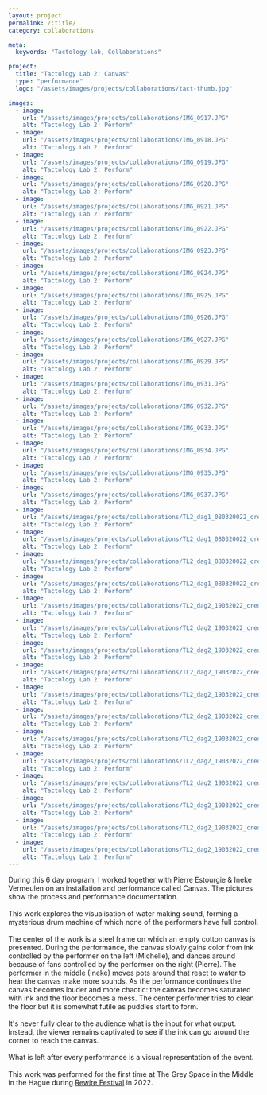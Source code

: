 ```yaml
---
layout: project
permalink: /:title/
category: collaborations

meta:
  keywords: "Tactology lab, Collaborations"

project:
  title: "Tactology Lab 2: Canvas"
  type: "performance"
  logo: "/assets/images/projects/collaborations/tact-thumb.jpg"

images: 
  - image:
    url: "/assets/images/projects/collaborations/IMG_0917.JPG"
    alt: "Tactology Lab 2: Perform"
  - image:
    url: "/assets/images/projects/collaborations/IMG_0918.JPG"
    alt: "Tactology Lab 2: Perform"
  - image:
    url: "/assets/images/projects/collaborations/IMG_0919.JPG"
    alt: "Tactology Lab 2: Perform"
  - image:
    url: "/assets/images/projects/collaborations/IMG_0920.JPG"
    alt: "Tactology Lab 2: Perform"
  - image:
    url: "/assets/images/projects/collaborations/IMG_0921.JPG"
    alt: "Tactology Lab 2: Perform"
  - image:
    url: "/assets/images/projects/collaborations/IMG_0922.JPG"
    alt: "Tactology Lab 2: Perform"
  - image:
    url: "/assets/images/projects/collaborations/IMG_0923.JPG"
    alt: "Tactology Lab 2: Perform"
  - image:
    url: "/assets/images/projects/collaborations/IMG_0924.JPG"
    alt: "Tactology Lab 2: Perform"
  - image:
    url: "/assets/images/projects/collaborations/IMG_0925.JPG"
    alt: "Tactology Lab 2: Perform"
  - image:
    url: "/assets/images/projects/collaborations/IMG_0926.JPG"
    alt: "Tactology Lab 2: Perform"
  - image:
    url: "/assets/images/projects/collaborations/IMG_0927.JPG"
    alt: "Tactology Lab 2: Perform"
  - image:
    url: "/assets/images/projects/collaborations/IMG_0929.JPG"
    alt: "Tactology Lab 2: Perform"
  - image:
    url: "/assets/images/projects/collaborations/IMG_0931.JPG"
    alt: "Tactology Lab 2: Perform"
  - image:
    url: "/assets/images/projects/collaborations/IMG_0932.JPG"
    alt: "Tactology Lab 2: Perform"
  - image:
    url: "/assets/images/projects/collaborations/IMG_0933.JPG"
    alt: "Tactology Lab 2: Perform"
  - image:
    url: "/assets/images/projects/collaborations/IMG_0934.JPG"
    alt: "Tactology Lab 2: Perform"
  - image:
    url: "/assets/images/projects/collaborations/IMG_0935.JPG"
    alt: "Tactology Lab 2: Perform"
  - image:
    url: "/assets/images/projects/collaborations/IMG_0937.JPG"
    alt: "Tactology Lab 2: Perform"
  - image:
    url: "/assets/images/projects/collaborations/TL2_dag1_080320022_credits_Momenttom-036_momenttom_20220308_4Y6A0760.jpg"
    alt: "Tactology Lab 2: Perform"
  - image:
    url: "/assets/images/projects/collaborations/TL2_dag1_080320022_credits_Momenttom-059_momenttom_20220308_2V1A3243.jpg"
    alt: "Tactology Lab 2: Perform"
  - image:
    url: "/assets/images/projects/collaborations/TL2_dag1_080320022_credits_Momenttom-068_momenttom_20220308_2V1A3284.jpg"
    alt: "Tactology Lab 2: Perform"
  - image:
    url: "/assets/images/projects/collaborations/TL2_dag1_080320022_credits_Momenttom-087_momenttom_20220308_4Y6A0903.jpg"
    alt: "Tactology Lab 2: Perform"
  - image:
    url: "/assets/images/projects/collaborations/TL2_dag2_19032022_credits_FouadHallak-270A2943.JPG"
    alt: "Tactology Lab 2: Perform"
  - image:
    url: "/assets/images/projects/collaborations/TL2_dag2_19032022_credits_FouadHallak-270A2944.JPG"
    alt: "Tactology Lab 2: Perform"
  - image:
    url: "/assets/images/projects/collaborations/TL2_dag2_19032022_credits_FouadHallak-270A2946.JPG"
    alt: "Tactology Lab 2: Perform"
  - image:
    url: "/assets/images/projects/collaborations/TL2_dag2_19032022_credits_FouadHallak-270A3016.JPG"
    alt: "Tactology Lab 2: Perform"
  - image:
    url: "/assets/images/projects/collaborations/TL2_dag2_19032022_credits_FouadHallak-270A3023.JPG"
    alt: "Tactology Lab 2: Perform"
  - image:
    url: "/assets/images/projects/collaborations/TL2_dag2_19032022_credits_FouadHallak-270A3050.JPG"
    alt: "Tactology Lab 2: Perform"
  - image:
    url: "/assets/images/projects/collaborations/TL2_dag2_19032022_credits_FouadHallak-270A3055.JPG"
    alt: "Tactology Lab 2: Perform"
  - image:
    url: "/assets/images/projects/collaborations/TL2_dag2_19032022_credits_FouadHallak-270A3064.JPG"
    alt: "Tactology Lab 2: Perform"
  - image:
    url: "/assets/images/projects/collaborations/TL2_dag2_19032022_credits_FouadHallak-270A3098.JPG"
    alt: "Tactology Lab 2: Perform"
  - image:
    url: "/assets/images/projects/collaborations/TL2_dag2_19032022_credits_FouadHallak-270A3118.JPG"
    alt: "Tactology Lab 2: Perform"
  - image:
    url: "/assets/images/projects/collaborations/TL2_dag2_19032022_credits_FouadHallak-270A3124.JPG"
    alt: "Tactology Lab 2: Perform"
  - image:
    url: "/assets/images/projects/collaborations/TL2_dag2_19032022_credits_FouadHallak-270A3129.JPG"
    alt: "Tactology Lab 2: Perform"
---
```

During this 6 day program, I worked together with Pierre Estourgie & Ineke Vermeulen on an installation and performance called Canvas. The pictures show the process and performance documentation. 
<br><br>
This work explores the visualisation of water making sound, forming a mysterious drum machine of which none of the performers have full control.
<br><br>
The center of the work is a steel frame on which an empty cotton canvas is presented. During the performance, the canvas slowly gains color from ink controlled by the performer on the left (Michelle), and dances around because of fans controlled by the performer on the right (Pierre). The performer in the middle (Ineke) moves pots around that react to water to hear the canvas make more sounds. As the performance continues the canvas becomes louder and more chaotic: the canvas becomes saturated with ink and the floor becomes a mess. The center performer tries to clean the floor but it is somewhat futile as puddles start to form.
<br><br>
It's never fully clear to the audience what is the input for what output. Instead, the viewer remains captivated to see if the ink can go around the corner to reach the canvas. 
<br><br>
What is left after every performance is a visual representation of the event.
<br><br>
This work was performed for the first time at The Grey Space in the Middle in the Hague during [Rewire Festival](https://www.rewirefestival.nl/artist/tactology-lab) in 2022.
